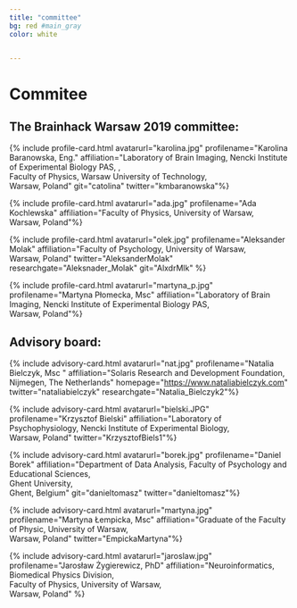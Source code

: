 ```yaml
---
title: "committee"
bg: red #main_gray
color: white


---
```


# Commitee

## The Brainhack Warsaw 2019 committee:

<div id="profile-container">

{% include profile-card.html avatarurl="karolina.jpg" profilename="Karolina Baranowska, Eng." affiliation="Laboratory of Brain Imaging, Nencki Institute of Experimental Biology PAS, ,<br> Faculty of Physics, Warsaw University of Technology, <br>Warsaw, Poland" git="catolina" twitter="kmbaranowska"%}

{% include profile-card.html avatarurl="ada.jpg" profilename="Ada Kochlewska" affiliation="Faculty of Physics, University of Warsaw, <br>Warsaw, Poland"%}

{% include profile-card.html avatarurl="olek.jpg" profilename="Aleksander Molak" affiliation="Faculty of Psychology, University of Warsaw,<br> Warsaw, Poland" twitter="AleksanderMolak" researchgate="Aleksnader_Molak" git="AlxdrMlk" %}

{% include profile-card.html avatarurl="martyna_p.jpg" profilename="Martyna Płomecka, Msc" affiliation="Laboratory of Brain Imaging, Nencki Institute of Experimental Biology PAS, <br>Warsaw, Poland"%}

</div>


## Advisory board:
<div id="profile-container">

{% include advisory-card.html avatarurl="nat.jpg" profilename="Natalia Bielczyk, Msc " affiliation="Solaris Research and Development Foundation, <br>Nijmegen, The Netherlands" homepage="https://www.nataliabielczyk.com" twitter="nataliabielczyk" researchgate="Natalia_Bielczyk2"%}

{% include advisory-card.html avatarurl="bielski.JPG" profilename="Krzysztof Bielski" affiliation="Laboratory of Psychophysiology, Nencki Institute of Experimental Biology,<br> Warsaw, Poland"  twitter="KrzysztofBiels1"%}

{% include advisory-card.html avatarurl="borek.jpg" profilename="Daniel Borek" affiliation="Department of Data Analysis, Faculty of Psychology and Educational Sciences,<br> Ghent University, <br>Ghent, Belgium" git="danieltomasz" twitter="danieltomasz"%}

{% include advisory-card.html avatarurl="martyna.jpg" profilename="Martyna Łempicka, Msc" affiliation="Graduate of the Faculty of Physic, University of Warsaw,<br> Warsaw, Poland"  twitter="EmpickaMartyna"%}

{% include advisory-card.html avatarurl="jaroslaw.jpg" profilename="Jarosław Żygierewicz, PhD" affiliation="Neuroinformatics, <br> Biomedical Physics Division,<br> Faculty of Physics, University of Warsaw,<br> Warsaw, Poland" %}
</div>
